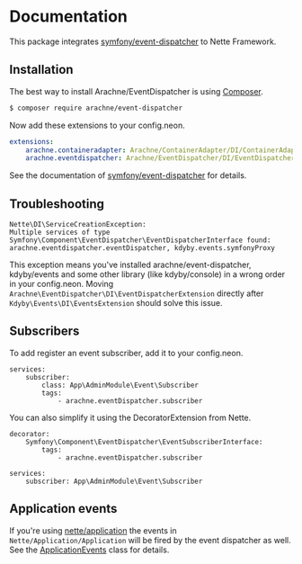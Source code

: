 Documentation
====

This package integrates [symfony/event-dispatcher](https://github.com/symfony/event-dispatcher) to Nette Framework.

Installation
----

The best way to install Arachne/EventDispatcher is using [Composer](http://getcomposer.org/).

```sh
$ composer require arachne/event-dispatcher
```

Now add these extensions to your config.neon.

```yml
extensions:
    arachne.containeradapter: Arachne/ContainerAdapter/DI/ContainerAdapterExtension
    arachne.eventdispatcher: Arachne/EventDispatcher/DI/EventDispatcherExtension
```

See the documentation of [symfony/event-dispatcher](http://symfony.com/doc/current/components/event_dispatcher/index.html) for details.

Troubleshooting
----

```
Nette\DI\ServiceCreationException:
Multiple services of type Symfony\Component\EventDispatcher\EventDispatcherInterface found:
arachne.eventdispatcher.eventDispatcher, kdyby.events.symfonyProxy
```

This exception means you've installed arachne/event-dispatcher, kdyby/events and some other library (like kdyby/console) in a wrong order in your config.neon. Moving `Arachne\EventDispatcher\DI\EventDispatcherExtension` directly after `Kdyby\Events\DI\EventsExtension` should solve this issue.

Subscribers
----

To add register an event subscriber, add it to your config.neon.

```
services:
    subscriber:
        class: App\AdminModule\Event\Subscriber
        tags:
            - arachne.eventDispatcher.subscriber
```

You can also simplify it using the DecoratorExtension from Nette.

```
decorator:
    Symfony\Component\EventDispatcher\EventSubscriberInterface:
        tags:
            - arachne.eventDispatcher.subscriber

services:
    subscriber: App\AdminModule\Event\Subscriber
```

Application events
----

If you're using [nette/application](https://github.com/nette/application) the events in `Nette/Application/Application` will be fired by the event dispatcher as well. See the [ApplicationEvents](../src/ApplicationEvents.php) class for details.
